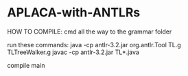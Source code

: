 APLACA-with-ANTLRs
==================

HOW TO COMPILE:
cmd all the way to the grammar folder

run these commands:
  java -cp antlr-3.2.jar org.antlr.Tool TL.g TLTreeWalker.g
  javac -cp antlr-3.2.jar TL*.java

compile main


<more to follow>
